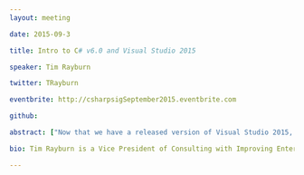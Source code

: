 ```yaml
---
layout: meeting

date: 2015-09-3

title: Intro to C# v6.0 and Visual Studio 2015

speaker: Tim Rayburn

twitter: TRayburn

eventbrite: http://csharpsigSeptember2015.eventbrite.com

github: 

abstract: ["Now that we have a released version of Visual Studio 2015, and .NET Framework 4.6, come spend some time learning about what the latest changes in the C# programming language enable you to do that you've never done before.  This will be a code-centric talk giving you concrete examples of how to use all of the language features, and how those can affect your choices for object design."]

bio: Tim Rayburn is a Vice President of Consulting with Improving Enterprises, a software and project management consulting company in Dallas, TX. He is a passionate advocate of apprenticeship and mentorship in corporate environments. Since 2007 he has been awarded the Microsoft MVP in recognition of his expertise and community leadership. He is also a conference organizer, an author, and can be found speaking across the nation on agile processes, software design, and career management. He lives in the North Dallas area with his amazing wife Kate and their loyal dog Gandalf.

---
```

